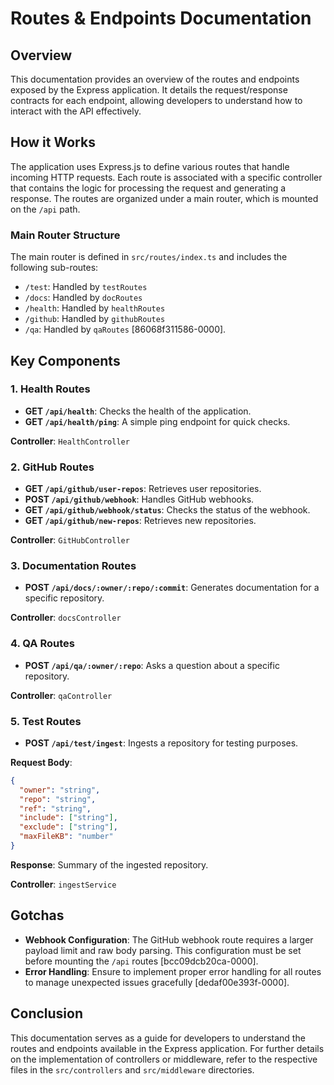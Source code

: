 # Routes & Endpoints Documentation

## Overview
This documentation provides an overview of the routes and endpoints exposed by the Express application. It details the request/response contracts for each endpoint, allowing developers to understand how to interact with the API effectively.

## How it Works
The application uses Express.js to define various routes that handle incoming HTTP requests. Each route is associated with a specific controller that contains the logic for processing the request and generating a response. The routes are organized under a main router, which is mounted on the `/api` path.

### Main Router Structure
The main router is defined in `src/routes/index.ts` and includes the following sub-routes:

- `/test`: Handled by `testRoutes`
- `/docs`: Handled by `docRoutes`
- `/health`: Handled by `healthRoutes`
- `/github`: Handled by `githubRoutes`
- `/qa`: Handled by `qaRoutes` [86068f311586-0000].

## Key Components

### 1. Health Routes
- **GET `/api/health`**: Checks the health of the application.
- **GET `/api/health/ping`**: A simple ping endpoint for quick checks.

**Controller**: `HealthController`

### 2. GitHub Routes
- **GET `/api/github/user-repos`**: Retrieves user repositories.
- **POST `/api/github/webhook`**: Handles GitHub webhooks.
- **GET `/api/github/webhook/status`**: Checks the status of the webhook.
- **GET `/api/github/new-repos`**: Retrieves new repositories.

**Controller**: `GitHubController`

### 3. Documentation Routes
- **POST `/api/docs/:owner/:repo/:commit`**: Generates documentation for a specific repository.

**Controller**: `docsController`

### 4. QA Routes
- **POST `/api/qa/:owner/:repo`**: Asks a question about a specific repository.

**Controller**: `qaController`

### 5. Test Routes
- **POST `/api/test/ingest`**: Ingests a repository for testing purposes.

**Request Body**:
```json
{
  "owner": "string",
  "repo": "string",
  "ref": "string",
  "include": ["string"],
  "exclude": ["string"],
  "maxFileKB": "number"
}
```

**Response**: Summary of the ingested repository.

**Controller**: `ingestService`

## Gotchas
- **Webhook Configuration**: The GitHub webhook route requires a larger payload limit and raw body parsing. This configuration must be set before mounting the `/api` routes [bcc09dcb20ca-0000].
- **Error Handling**: Ensure to implement proper error handling for all routes to manage unexpected issues gracefully [dedaf00e393f-0000].

## Conclusion
This documentation serves as a guide for developers to understand the routes and endpoints available in the Express application. For further details on the implementation of controllers or middleware, refer to the respective files in the `src/controllers` and `src/middleware` directories.